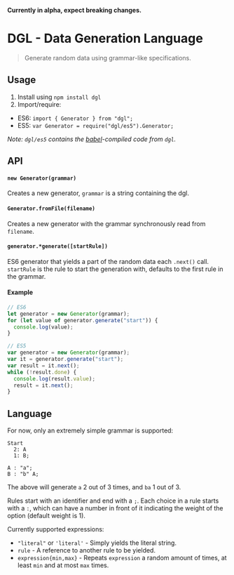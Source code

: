 **Currently in alpha, expect breaking changes.**

# DGL -  Data Generation Language
> Generate random data using grammar-like specifications.


## Usage
1. Install using `npm install dgl`
2. Import/require:
  * ES6: `import { Generator } from "dgl";`
  * ES5: `var Generator = require("dgl/es5").Generator;`
  
*Note: `dgl/es5` contains the [babel](https://babeljs.io/)-compiled code from `dgl`.*


## API
#### `new Generator(grammar)`
Creates a new generator, `grammar` is a string containing the dgl.

#### `Generator.fromFile(filename)`
Creates a new generator with the grammar synchronously read from `filename`.

#### `generator.*generate([startRule])`
ES6 generator that yields a part of the random data each `.next()` call.
`startRule` is the rule to start the generation with, defaults to the first rule in the grammar.

#### Example
```js
// ES6
let generator = new Generator(grammar);
for (let value of generator.generate("start")) {
  console.log(value);
}

// ES5
var generator = new Generator(grammar);
var it = generator.generate("start");
var result = it.next();
while (!result.done) {
  console.log(result.value);
  result = it.next();
}
```

## Language
For now, only an extremely simple grammar is supported:
```
Start
  2: A
  1: B;
  
A : "a";
B : "b" A;
```
The above will generate `a` 2 out of 3 times, and `ba` 1 out of 3.

Rules start with an identifier and end with a `;`. Each choice in a rule starts with a `:`, which can have a number in front of it indicating the weight of the option (default weight is 1).

Currently supported expressions:
  * `"literal"` or `'literal'` - Simply yields the literal string.
  * `rule` - A reference to another rule to be yielded.
  * `expression{min,max}` - Repeats `expression` a random amount of times, at least `min` and at most `max` times.
